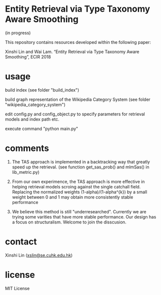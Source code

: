 # Entity Retrieval via Type Taxonomy Aware Smoothing
(in progress)

This repository contains resources developed within the following paper:

Xinshi Lin and Wai Lam. “Entity Retrieval via Type Taxonomy Aware Smoothing”, ECIR 2018

# usage
build index (see folder "build_index")

build graph representation of the Wikipedia Category System (see folder "wikipedia_category_system")

edit config.py and config_object.py to specify parameters for retrieval models and index path etc.

execute command "python main.py"


# comments
1. The TAS approach is implemented in a backtracking way that greatly speed up the retrieval. (see function get_sas_prob() and mlmSas() in lib_metric.py) 

2. From our own experimence, the TAS approach is more effective in helping retrieval models scroing against the single catchall field. Replacing the normalized weights (1-alpha)/(1-alpha^{k}) by a small weight between 0 and 1 may obtain more consistently stable performance

3. We believe this method is still "underresearched". Currently we are trying some varities that have more stable performance. Our design has a focus on structuralism. Welcome to join the disscusion.

# contact
Xinshi Lin (xslin@se.cuhk.edu.hk)

# license
MIT License
